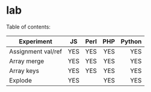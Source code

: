 lab
===
Table of contents:

| Experiment          | JS        | Perl      | PHP       | Python    |
| ------------------- |:---------:| ---------:| ---------:| ---------:|
| Assignment val/ref  | YES       | YES       | YES       | YES       |
| Array merge         | YES       | YES       | YES       | YES       |
| Array keys          | YES       | YES       | YES       | YES       |
| Explode             | YES       |           | YES       | YES       |

